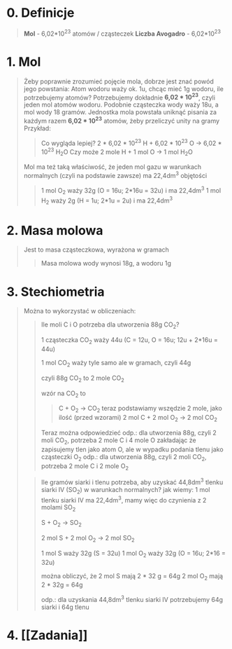 # 0. Definicje
> **Mol** - 6,02\*10<sup>23</sup> atomów / cząsteczek
> **Liczba Avogadro** - 6,02\*10<sup>23</sup>

# 1. Mol
> Żeby poprawnie zrozumieć pojęcie mola, dobrze jest znać powód jego powstania:
> Atom wodoru waży ok. 1u, chcąc mieć 1g wodoru, ile potrzebujemy atomów?
> Potrzebujemy dokładnie **6,02 \* 10<sup>23</sup>**, czyli jeden mol atomów wodoru.
> Podobnie cząsteczka wody waży 18u, a mol wody 18 gramów.
> Jednostka mola powstała uniknąć pisania za każdym razem **6,02 \* 10<sup>23</sup>** atomów, żeby przeliczyć unity na gramy
> Przykład:
>> Co wygląda lepiej?
>>2 \* 6,02 \* 10<sup>23</sup> H + 6,02 \* 10<sup>23</sup> O -> 6,02 \* 10<sup>23</sup> H<sub>2</sub>O
>> Czy może 
>> 2 mole H + 1 mol O -> 1 mol H<sub>2</sub>O
>
>Mol ma też taką właściwość, że jeden mol gazu w warunkach normalnych (czyli na podstawie zawsze) ma 22,4dm<sup>3</sup> objętości
>
>> 1 mol O<sub>2</sub> waży 32g (O = 16u; 2\*16u = 32u) i ma 22,4dm<sup>3</sup>
>> 1 mol H<sub>2</sub> waży 2g (H = 1u; 2\*1u = 2u) i ma 22,4dm<sup>3</sup>
# 2. Masa molowa
>Jest to masa cząsteczkowa, wyrażona w gramach
>> Masa molowa wody wynosi 18g, a wodoru 1g

# 3. Stechiometria
> Można to wykorzystać w obliczeniach:
>> Ile moli C i O potrzeba dla utworzenia 88g CO<sub>2</sub>?
>> 
>> 1 cząsteczka CO<sub>2</sub> waży 44u (C = 12u, O = 16u; 12u + 2\*16u = 44u)
>> 
>> 1 mol CO<sub>2</sub> waży tyle samo ale w gramach, czyli 44g
>> 
>> czyli 88g CO<sub>2</sub> to 2 mole CO<sub>2</sub>
>> 
>> wzór na CO<sub>2</sub> to
>>> C + O<sub>2</sub> -> CO<sub>2</sub>
>> teraz podstawiamy wszędzie 2 mole, jako ilość (przed wzorami)
>> 2 mol C + 2 mol O<sub>2</sub> -> 2 mol CO<sub>2</sub>
>>
>>Teraz można odpowiedzieć
>>odp.: dla utworzenia 88g, czyli 2 moli CO<sub>2</sub>, potrzeba 2 mole C i 4 mole O
>>zakładając że zapisujemy tlen jako atom O, ale w wypadku podania tlenu jako cząsteczki O<sub>2</sub>
>>odp.: dla utworzenia 88g, czyli 2 moli CO<sub>2</sub>, potrzeba 2 mole C i 2 mole O<sub>2</sub>
>
>> Ile gramów siarki i tlenu potrzeba, aby uzyskać 44,8dm<sup>3</sup> tlenku siarki IV (SO<sub>2</sub>) w warunkach normalnych?
>> jak wiemy: 
>> 1 mol tlenku siarki IV ma 22,4dm<sup>3</sup>, mamy więc do czynienia z 2 molami SO<sub>2</sub>
>> 
>> S + O<sub>2</sub> -> SO<sub>2</sub>
>> 
>> 2 mol S + 2 mol O<sub>2</sub> -> 2 mol SO<sub>2</sub>
>> 
>> 1 mol S waży 32g (S = 32u)
>> 1 mol O<sub>2</sub> waży 32g (O = 16u; 2\*16 = 32u)
>> 
>> można obliczyć, że
>> 2 mol S mają 2 \* 32 g  = 64g
>> 2 mol O<sub>2</sub> mają 2 \* 32g = 64g
>> 
>> odp.: dla uzyskania 44,8dm<sup>3</sup> tlenku siarki IV potrzebujemy 64g siarki i 64g tlenu
>

# 4. [[Zadania]]
